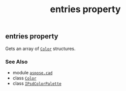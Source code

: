 ﻿---
title: entries property
second_title: Aspose.CAD for Python via .NET API References
description: 
type: docs
weight: 70
url: /python-net/aspose.cad/ipsdcolorpalette/entries/
is_root: false
---

## entries property


Gets an array of [`Color`](/cad/python-net/aspose.cad/color) structures.

### See Also
* module [`aspose.cad`](../../)
* class [`Color`](/cad/python-net/aspose.cad/color)
* class [`IPsdColorPalette`](/cad/python-net/aspose.cad/ipsdcolorpalette)

